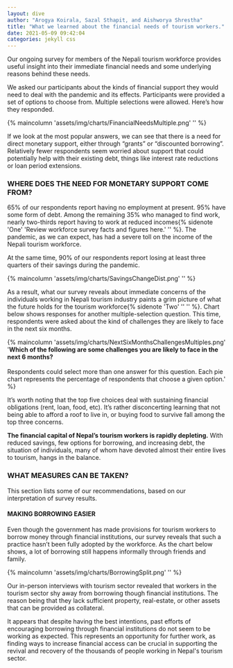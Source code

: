 ```yaml
---
layout: dive
author: "Arogya Koirala, Sazal Sthapit, and Aishworya Shrestha"
title: "What we learned about the financial needs of tourism workers."
date: 2021-05-09 09:42:04
categories: jekyll css
---
```


Our ongoing survey for members of the Nepali tourism workforce provides useful insight into their immediate financial needs and some underlying reasons behind these needs.

We asked our participants about the kinds of financial support they would need to deal with the pandemic and its effects. Participants were provided a set of options to choose from. Multiple selections were allowed. Here’s how they responded.

{% maincolumn 'assets/img/charts/FinancialNeedsMultiple.png' '' %}

If we look at the most popular answers, we can see that there is a need for direct monetary support, either through “grants” or “discounted borrowing”. Relatively fewer respondents seem worried about support that could potentially help with their existing debt, things like interest rate reductions or loan period extensions.

### WHERE DOES THE NEED FOR MONETARY SUPPORT COME FROM? 

65% of our respondents report having no employment at present. 95% have some form of debt. Among the remaining 35% who managed to find work, nearly two-thirds report having to work at reduced incomes{% sidenote 'One' 'Review workforce survey facts and figures here.' '' %}. The pandemic, as we can expect, has had a severe toll on the income of the Nepali tourism workforce.

At the same time, 90% of our respondents report losing at least three quarters of their savings during the pandemic.

{% maincolumn 'assets/img/charts/SavingsChangeDist.png' '' %}

As a result, what our survey reveals about immediate concerns of the individuals working in Nepali tourism industry paints a grim picture of what the future holds for the tourism workforce{% sidenote 'Two' '' '' %}. Chart below shows responses for another multiple-selection question. This time, respondents were asked about the kind of challenges they are likely to face in the next six months.

{% maincolumn 'assets/img/charts/NextSixMonthsChallengesMultiples.png' '<b>Which of the following are some challenges you are likely to face in the next 6 months?</b> <br/><br/> Respondents could select more than one answer for this question. Each pie chart represents the percentage of respondents that choose a given option.' %}

It’s worth noting that the top five choices deal with sustaining financial obligations (rent, loan, food, etc). It’s rather disconcerting learning that not being able to afford a roof to live in, or buying food to survive fall among the top three concerns. 

**The financial capital of Nepal’s tourism workers is rapidly depleting.** With reduced savings, few options for borrowing, and increasing debt, the situation of individuals, many of whom have devoted almost their entire lives to tourism, hangs in the balance.

### WHAT MEASURES CAN BE TAKEN?

This section lists some of our recommendations, based on our interpretation of survey results.

#### MAKING BORROWING EASIER

Even though the government has made provisions for tourism workers to borrow money through financial institutions, our survey reveals that such a practice hasn’t been fully adopted by the workforce. As the chart below shows, a lot of borrowing still happens informally through friends and family. 

{% maincolumn 'assets/img/charts/BorrowingSplit.png' '' %}

Our in-person interviews with tourism sector revealed that workers in the tourism sector shy away from borrowing though financial institutions. The reason being that they lack sufficient property, real-estate, or other assets that can be provided as collateral. 

It appears that despite having the best intentions, past efforts of encouraging borrowing through financial institutions do not seem to be working as expected. This represents an opportunity for further work, as finding ways to increase financial access can be crucial in supporting the revival and recovery of the thousands of people working in Nepal's tourism sector.
